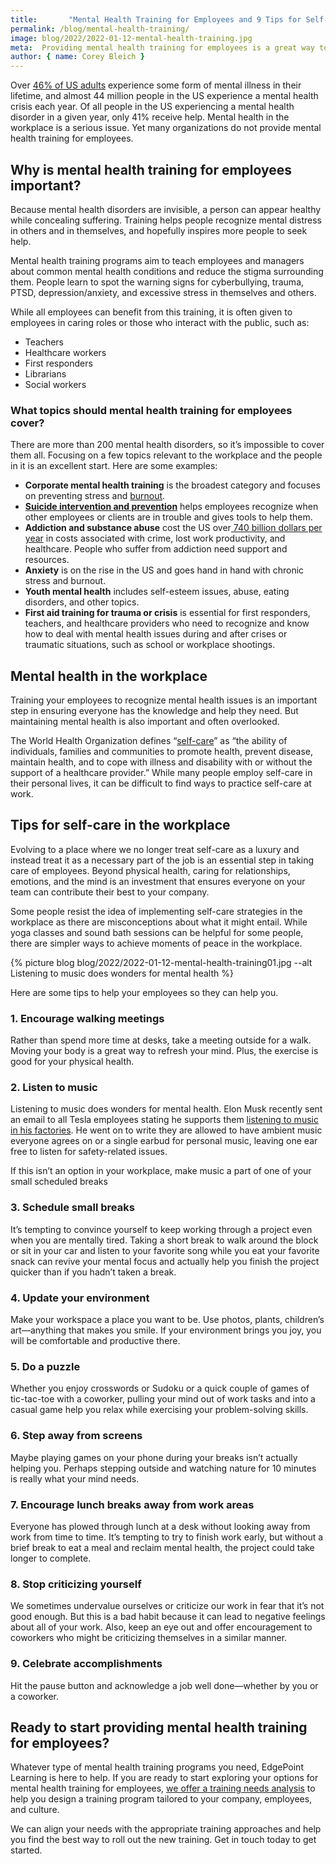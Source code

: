 ```yaml
---
title:       "Mental Health Training for Employees and 9 Tips for Self-Care in the Workplace"
permalink: /blog/mental-health-training/
image: blog/2022/2022-01-12-mental-health-training.jpg
meta:  Providing mental health training for employees is a great way to set them up for success. Here are our best tips to help them flourish.
author: { name: Corey Bleich }
---
```


Over [46% of US adults](https://www.mentalhealthfirstaid.org/2019/02/5-surprising-mental-health-statistics) experience some form of mental illness in their lifetime, and almost 44 million people in the US experience a mental health crisis each year. Of all people in the US experiencing a mental health disorder in a given year, only 41% receive help. Mental health in the workplace is a serious issue. Yet many organizations do not provide mental health training for employees.

## Why is mental health training for employees important? 

Because mental health disorders are invisible, a person can appear healthy while concealing suffering. Training helps people recognize mental distress in others and in themselves, and hopefully inspires more people to seek help. 

Mental health training programs aim to teach employees and managers about common mental health conditions and reduce the stigma surrounding them. People learn to spot the warning signs for cyberbullying, trauma, PTSD, depression/anxiety, and excessive stress in themselves and others. 

While all employees can benefit from this training, it is often given to employees in caring roles or those who interact with the public, such as: 

* Teachers
* Healthcare workers
* First responders
* Librarians
* Social workers

### What topics should mental health training for employees cover?

There are more than 200 mental health disorders, so it’s impossible to cover them all. Focusing on a few topics relevant to the workplace and the people in it is an excellent start. Here are some examples:

* **Corporate mental health training** is the broadest category and focuses on preventing stress and [burnout](/blog/signs-of-burnout-at-work).
* **[Suicide intervention and prevention](/blog/suicide-prevention-training/)** helps employees recognize when other employees or clients are in trouble and gives tools to help them. 
* **Addiction and substance abuse** cost the US over[ 740 billion dollars per year](https://archives.drugabuse.gov/trends-statistics/costs-substance-abuse) in costs associated with crime, lost work productivity, and healthcare. People who suffer from addiction need support and resources.
* **Anxiety** is on the rise in the US and goes hand in hand with chronic stress and burnout.
* **Youth mental health** includes self-esteem issues, abuse, eating disorders, and other topics. 
* **First aid training for trauma or crisis** is essential for first responders, teachers, and healthcare providers who need to recognize and know how to deal with mental health issues during and after crises or traumatic situations, such as school or workplace shootings. 

## Mental health in the workplace

Training your employees to recognize mental health issues is an important step in ensuring everyone has the knowledge and help they need. But maintaining mental health is also important and often overlooked. 

The World Health Organization defines “[self-care](https://www.who.int/reproductivehealth/self-care-interventions/definitions/en/)” as “the ability of individuals, families and communities to promote health, prevent disease, maintain health, and to cope with illness and disability with or without the support of a healthcare provider.” While many people employ self-care in their personal lives, it can be difficult to find ways to practice self-care at work.

## Tips for self-care in the workplace

Evolving to a place where we no longer treat self-care as a luxury and instead treat it as a necessary part of the job is an essential step in taking care of employees. Beyond physical health, caring for relationships, emotions, and the mind is an investment that ensures everyone on your team can contribute their best to your company.

Some people resist the idea of implementing self-care strategies in the workplace as there are misconceptions about what it might entail. While yoga classes and sound bath sessions can be helpful for some people, there are simpler ways to achieve moments of peace in the workplace.

{% picture blog blog/2022/2022-01-12-mental-health-training01.jpg --alt Listening to music does wonders for mental health %}

Here are some tips to help your employees so they can help you.

### 1. Encourage walking meetings 

Rather than spend more time at desks, take a meeting outside for a walk. Moving your body is a great way to refresh your mind. Plus, the exercise is good for your physical health. 

### 2. Listen to music

Listening to music does wonders for mental health. Elon Musk recently sent an email to all Tesla employees stating he supports them [listening to music in his factories](https://www.cnbc.com/2021/11/19/elon-musk-emails-at-tesla-in-october-2021-music-direct-orders.html). He went on to write they are allowed to have ambient music everyone agrees on or a single earbud for personal music, leaving one ear free to listen for safety-related issues. 

If this isn’t an option in your workplace, make music a part of one of your small scheduled breaks

### 3. Schedule small breaks

It’s tempting to convince yourself to keep working through a project even when you are mentally tired. Taking a short break to walk around the block or sit in your car and listen to your favorite song while you eat your favorite snack can revive your mental focus and actually help you finish the project quicker than if you hadn’t taken a break.

### 4. Update your environment

Make your workspace a place you want to be. Use photos, plants, children’s art—anything that makes you smile. If your environment brings you joy, you will be comfortable and productive there.

### 5. Do a puzzle

Whether you enjoy crosswords or Sudoku or a quick couple of games of tic-tac-toe with a coworker, pulling your mind out of work tasks and into a casual game help you relax while exercising your problem-solving skills.

### 6. Step away from screens

Maybe playing games on your phone during your breaks isn’t actually helping you. Perhaps stepping outside and watching nature for 10 minutes is really what your mind needs.

### 7. Encourage lunch breaks away from work areas

Everyone has plowed through lunch at a desk without looking away from work from time to time. It’s tempting to try to finish work early, but without a brief break to eat a meal and reclaim mental health, the project could take longer to complete.

### 8. Stop criticizing yourself

We sometimes undervalue ourselves or criticize our work in fear that it’s not good enough. But this is a bad habit because it can lead to negative feelings about all of your work. Also, keep an eye out and offer encouragement to coworkers who might be criticizing themselves in a similar manner.

### 9. Celebrate accomplishments

Hit the pause button and acknowledge a job well done—whether by you or a coworker.

## Ready to start providing mental health training for employees?

Whatever type of mental health training programs you need, EdgePoint Learning is here to help. If you are ready to start exploring your options for mental health training for employees, [we offer a training needs analysis](/blog/training-needs-analysis/) to help you design a training program tailored to your company, employees, and culture. 

We can align your needs with the appropriate training approaches and help you find the best way to roll out the new training. Get in touch today to get started. 
